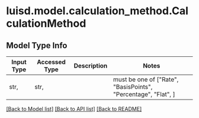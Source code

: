# luisd.model.calculation_method.CalculationMethod

## Model Type Info
Input Type | Accessed Type | Description | Notes
------------ | ------------- | ------------- | -------------
str,  | str,  |  | must be one of ["Rate", "BasisPoints", "Percentage", "Flat", ] 

[[Back to Model list]](../../README.md#documentation-for-models) [[Back to API list]](../../README.md#documentation-for-api-endpoints) [[Back to README]](../../README.md)

